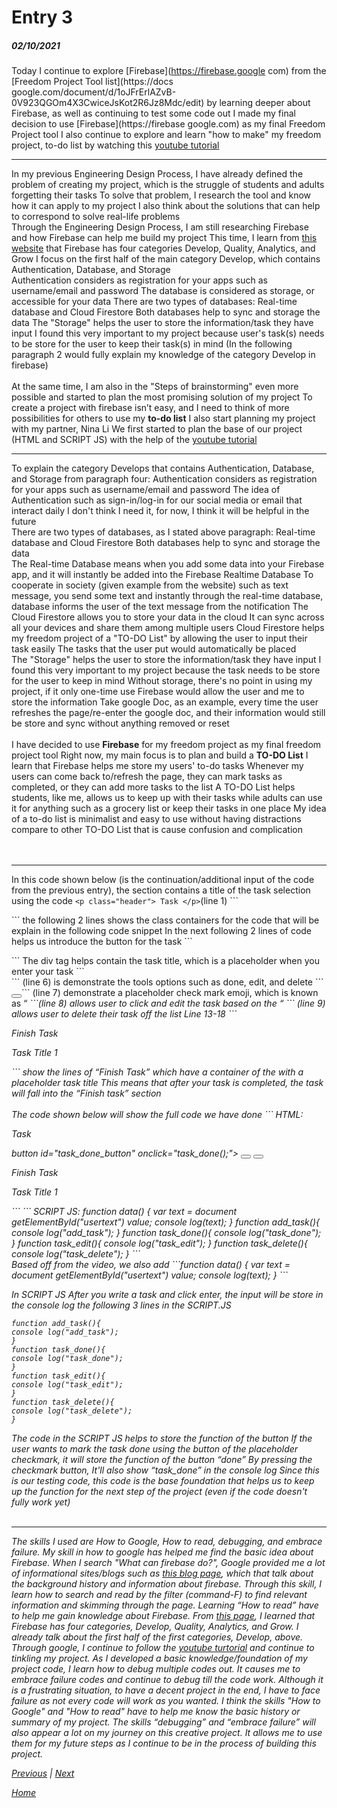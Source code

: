 # Entry 3
##### 02/10/2021

Today I continue to explore [Firebase](https://firebase.google com) from the [Freedom Project Tool list](https://docs google.com/document/d/1oJFrErlAZvB-0V923QGOm4X3CwiceJsKot2R6Jz8Mdc/edit) by learning deeper about Firebase, as well as continuing to test some code out I made my final decision to use [Firebase](https://firebase google.com) as my final Freedom Project tool  I also continue to explore and learn "how to make" my freedom project, to-do list by watching this [youtube tutorial](https://www.youtube.com/results?search_query=javascript+firebase) 
_________________
In my previous Engineering Design Process, I have already defined the problem of creating my project, which is the struggle of students and adults forgetting their tasks  To solve that problem, I research the tool and know how it can apply to my project  I also think about the solutions that can help to correspond to solve real-life problems  
<br>
Through the Engineering Design Process, I am still researching Firebase and how Firebase can help me build my project  This time, I learn from [this website](https://firebasetutorials.com/what-can-firebase-do/) that Firebase has four categories Develop, Quality, Analytics, and Grow  I focus on the first half of the main category Develop, which contains Authentication, Database, and Storage 
<br> 
Authentication considers as registration for your apps such as username/email and password  The database is considered as storage, or accessible for your data  There are two types of databases: Real-time database and Cloud Firestore  Both databases help to sync and storage the data  The "Storage" helps the user to store the information/task they have input  I found this very important to my project because user's task(s) needs to be store for the user to keep their task(s) in mind (In the following paragraph 2 would fully explain my knowledge of the category Develop in firebase)  
<br>
At the same time, I am also in the "Steps of brainstorming" even more possible and started to plan the most promising solution of my project  To create a project with firebase isn’t easy, and I need to think of more possibilities for others to use my **to-do list**  I also start planning my project with my partner, Nina Li  We first started to plan the base of our project (HTML and SCRIPT JS) with the help of the [youtube tutorial](https://www.youtube.com/results?search_query=javascript+firebase)  
_________________
To explain the category Develops that contains Authentication, Database, and Storage from paragraph four: 
Authentication considers as registration for your apps such as username/email and password  The idea of Authentication such as sign-in/log-in for our social media or email that interact daily  I don't think I need it, for now, I think it will be helpful in the future  
There are two types of databases, as I stated above paragraph: Real-time database and Cloud Firestore  Both databases help to sync and storage the data  
The Real-time Database means when you add some data into your Firebase app, and it will instantly be added into the Firebase Realtime Database  To cooperate in society (given example from the website) such as text message, you send some text and instantly through the real-time database, database informs the user of the text message from the notification 
The Cloud Firestore allows you to store your data in the cloud  It can sync across all your devices and share them among multiple users  Cloud Firestore helps my freedom project of a "TO-DO List" by allowing the user to input their task easily  The tasks that the user put would automatically be placed  
The "Storage" helps the user to store the information/task they have input  I found this very important to my project because the task needs to be store for the user to keep in mind  Without storage, there's no point in using my project, if it only one-time use  Firebase would allow the user and me to store the information  Take google Doc, as an example, every time the user refreshes the page/re-enter the google doc, and their information would still be store and sync without anything removed or reset 
<br>
</br>
I have decided to use **Firebase** for my freedom project as my final freedom project tool  Right now, my main focus is to plan and build a **TO-DO List**  I learn that Firebase helps me store my users' to-do tasks  Whenever my users can come back to/refresh the page, they can mark tasks as completed, or they can add more tasks to the list 
A TO-DO List helps students, like me, allows us to keep up with their tasks while adults can use it for anything such as a grocery list or keep their tasks in one place  My idea of a to-do list is minimalist and easy to use without having distractions compare to other TO-DO List that is cause confusion and complication  
<br>
</br>
_________________
In this code shown below (is the continuation/additional input of the code from the previous entry), the <body> section contains a title of the task selection using the code ```<p class="header"> Task </p>```(line 1)  ``` <div class="container">
<div class="the_task_container">``` the following 2 lines shows the class containers for the code that will be explain in the following code snippet  In the next following 2 lines of code helps us introduce the button for the task ```<div class = "the_task_data">
<p id="the_task_title"></p>``` The div tag helps contain the task title, which is a placeholder when you enter your task  ```<div id="the_task_tools">``` (line 6) is demonstrate the tools options such as done, edit, and delete  ``` <button id="task_done_button" onclick="task_done();"> <i class="fa fa-check"> </i> </button>``` (line 7) demonstrate a placeholder check mark emoji, which is known as “ <i class="fa fa-check”>”  This button allows the user to click and mark their task as done  ```<button id="task_edit_button" onclick="task_edit();"> <i class="fa fa-pencil"> </i> </button>```(line 8) allows user to click and edit the task based on the “<i class="fa fa-pencil”>” (a pencil emoji)  Finally the ```<button id="task_delete_button" onclick="task_delete();"> <i class="fa fa-trash"> </i> </button>``` (line 9) allows user to delete their task off the list  Line 13-18 ```<p class="header" > Finish Task </p>
<div class="container">

<div class="task_container">
<div class = "task_data">
<p id="task_title">Task Title 1 </p>
</div>``` show the lines of “Finish Task” which have a container of the with a placeholder task title  This means that after your task is completed, the task will fall into the “Finish task” section  

<br>
<br>
The code shown below will show the full code we have done 
```
HTML:
<!--input to-do task part-->
<p class="header"> Task </p>
<div class="container">
<div class="the_task_container">
<div class = "the_task_data">
<p id="the_task_title"></p>

<div id="the_task_tools">
button id="task_done_button" onclick="task_done();"> <i class="fa fa-check"> </i> </button>
<button id="task_edit_button" onclick="task_edit();"> <i class="fa fa-pencil"> </i> </button>
<button id="task_delete_button" onclick="task_delete();"> <i class="fa fa-trash"> </i> </button>
</div>
</div>
<!--task finish-->
<p class="header" > Finish Task </p>
<div class="container">

<div class="task_container">
<div class = "task_data">
<p id="task_title">Task Title 1 </p>
</div>
```
```
SCRIPT JS:
function data() {
var text = document getElementById("usertext") value;
console log(text);
}
function add_task(){
console log("add_task");
}
function task_done(){
console log("task_done");
}
function task_edit(){
console log("task_edit");
}
function task_delete(){
console log("task_delete");
}
```
<br>
Based off from the video, we also add  
```function data() {
var text = document getElementById("usertext") value;
console log(text);
}
```

In SCRIPT JS  After you write a task and click enter, the input will be store in the console log  the following 3 lines in the SCRIPT.JS

```
function add_task(){
console log("add_task");
}
function task_done(){
console log("task_done");
}
function task_edit(){
console log("task_edit");
}
function task_delete(){
console log("task_delete");
}
```
The code in the SCRIPT JS helps to store the function of the button  If the user wants to mark the task done using the button of the placeholder checkmark, it will store the function of the button “done”  By pressing the checkmark button, It'll also show “task_done” in the console log  Since this is our testing code, this code is the base foundation that helps us to keep up the function for the next step of the project (even if the code doesn't fully work yet) 
<br>
</br>
_________________
The skills I used are How to Google, How to read, debugging, and embrace failure. My skill in how to google has helped me find the basic idea about Firebase. When I search "What can firebase do?", Google provided me a lot of informational sites/blogs such as [this blog page](https://blog.back4app.com/firebase/), which that talk about the background history and information about firebase. Through this skill, I learn how to search and read by the filter (command-F) to find relevant information and skimming through the page. Learning “How to read” have to help me gain knowledge about Firebase. From [this page](https://firebasetutorials.com/what-can-firebase-do/), I learned that Firebase has four categories, Develop, Quality, Analytics, and Grow. I already talk about the first half of the first categories, Develop, above. Through google, I continue to follow the [youtube turtorial](https://www.youtube.com/watch?v=pSVHDk4hK8Y) and continue to tinkling my project. As I developed a basic knowledge/foundation of my project code, I learn how to debug multiple codes out. It causes me to embrace failure codes and continue to debug till the code work. Although it is a frustrating situation, to have a decent project in the end, I have to face failure as not every code will work as you wanted. I think the skills "How to Google" and "How to read" have to help me know the basic history or summary of my project. The skills “debugging” and “embrace failure” will also appear a lot on my journey on this creative project. It allows me to use them for my future steps as I continue to be in the process of building this project.



[Previous](entry02.md) | [Next](entry04.md)

[Home](../README.md)